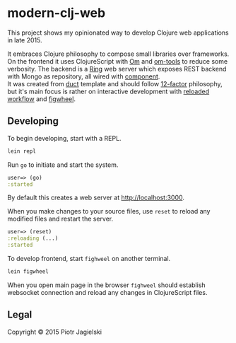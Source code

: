 # modern-clj-web

This project shows my opinionated way to develop Clojure web applications in late 2015.

It embraces Clojure philosophy to compose small libraries over frameworks. 
On the frontend it uses ClojureScript with [Om](https://github.com/omcljs/om) and [om-tools](https://github.com/Prismatic/om-tools) to reduce some verbosity. 
The backend is a [Ring](https://github.com/ring-clojure/ring) web server which exposes REST backend with Mongo as repository, 
all wired with [component](https://github.com/stuartsierra/component).  
It was created from [duct](https://github.com/weavejester/duct) template and should follow [12-factor](http://12factor.net) philosophy, 
but it's main focus is rather on interactive development with 
[reloaded workflow](http://thinkrelevance.com/blog/2013/06/04/clojure-workflow-reloaded) 
and [figwheel](https://github.com/bhauman/lein-figwheel).  

## Developing

To begin developing, start with a REPL.

```sh
lein repl
```

Run `go` to initiate and start the system.

```clojure
user=> (go)
:started
```

By default this creates a web server at <http://localhost:3000>.

When you make changes to your source files, use `reset` to reload any
modified files and restart the server.

```clojure
user=> (reset)
:reloading (...)
:started
```

To develop frontend, start `fighweel` on another terminal.
 
```sh
lein figwheel
```

When you open main page in the browser `fighweel` should establish websocket connection and reload any changes in ClojureScript files.  

## Legal

Copyright © 2015 Piotr Jagielski
